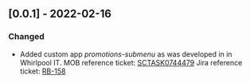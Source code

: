 ## [0.0.1] - 2022-02-16

### Changed

- Added custom app *promotions-submenu* as was developed in in Whirlpool IT. 
  MOB reference ticket: [SCTASK0744479](https://whirlpool.service-now.com/sc_task.do?sys_id=b81461591b2d41906147a688b04bcb66&sysparm_view=&sysparm_domain=null&sysparm_domain_scope=null&sysparm_record_row=9&sysparm_record_rows=15&sysparm_record_list=assignment_group%3dfb66e9141b373090ee1f0d85604bcbe0%5estateIN1%2c-5%2c2%5eORDERBYDESCnumber)
  Jira reference ticket: [RB-158](https://whirlpoolgtm.atlassian.net/browse/RB-158)